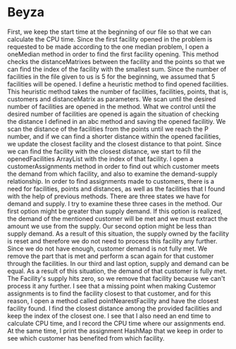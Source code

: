 # Beyza
First, we keep the start time at the beginning of our file so that we can calculate the CPU time.
Since the first facility opened in the problem is requested to be made according to the one median problem, I open a oneMedian method in order to find the first facility opening. 
This method checks the distanceMatrixes between the facility and the points so that we can find the index of the facility with the smallest sum.
Since the number of facilities in the file given to us is 5 for the beginning, we assumed that 5 facilities will be opened.
I define a heuristic method to find opened facilities. This heuristic method takes the number of facilities, facilities, points, that is, customers and distanceMatrix as parameters.
We scan until the desired number of facilities are opened in the method. 
What we control until the desired number of facilities are opened is again the situation of checking the distance I defined in an abc method and saving the opened facilitiy. 
We scan the distance of the facilities from the points until we reach the P number, and if we can find a shorter distance within the opened facilities, we update the closest facility and the closest distance to that point.
Since we can find the facility with the closest distance, we start to fill the openedFacilities ArrayList with the index of that facility.
I open a customerAssignments method in order to find out which customer meets the demand from which facility, and also to examine the demand-supply relationship.
In order to find assignments made to customers, there is a need for facilities, points and distances, as well as the facilities that I found with the help of previous methods.
There are three states we have for demand and supply. I try to examine these three cases in the method. 
Our first option might be greater than supply demand. If this option is realized, the demand of the mentioned customer will be met and we must extract the amount we use from the supply.
Our second option might be less than supply demand. As a result of this situation, the supply owned by the facility is reset and therefore we do not need to process this facility any further. Since we do not have enough, customer demand is not fully met. We remove the part that is met and perform a scan again for that customer through the facilities.
In our third and last option, supply and demand can be equal. As a result of this situation, the demand of that customer is fully met. The Facility's supply hits zero, so we remove that facility because we can't process it any further.
I see that a missing point when making Custemor assignments is to find the facility closest to that customer, and for this reason, I open a method called pointNearestFacility and have the closest facility found. I find the closest distance among the provided facilities and keep the index of the closest one.
I see that I also need an end time to calculate CPU time, and I record the CPU time where our assignments end.
At the same time, I print the assignment HashMap that we keep in order to see which customer has benefited from which facility.

